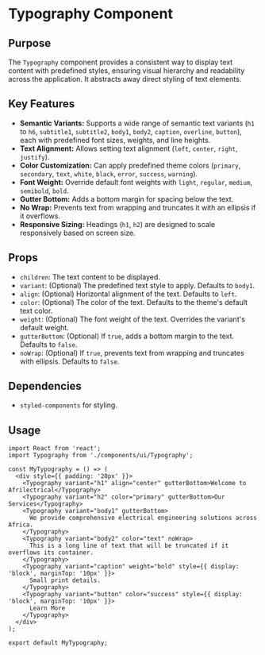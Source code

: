 # Typography Component

## Purpose
The `Typography` component provides a consistent way to display text content with predefined styles, ensuring visual hierarchy and readability across the application. It abstracts away direct styling of text elements.

## Key Features
- **Semantic Variants:** Supports a wide range of semantic text variants (`h1` to `h6`, `subtitle1`, `subtitle2`, `body1`, `body2`, `caption`, `overline`, `button`), each with predefined font sizes, weights, and line heights.
- **Text Alignment:** Allows setting text alignment (`left`, `center`, `right`, `justify`).
- **Color Customization:** Can apply predefined theme colors (`primary`, `secondary`, `text`, `white`, `black`, `error`, `success`, `warning`).
- **Font Weight:** Override default font weights with `light`, `regular`, `medium`, `semibold`, `bold`.
- **Gutter Bottom:** Adds a bottom margin for spacing below the text.
- **No Wrap:** Prevents text from wrapping and truncates it with an ellipsis if it overflows.
- **Responsive Sizing:** Headings (`h1`, `h2`) are designed to scale responsively based on screen size.

## Props
- `children`: The text content to be displayed.
- `variant`: (Optional) The predefined text style to apply. Defaults to `body1`.
- `align`: (Optional) Horizontal alignment of the text. Defaults to `left`.
- `color`: (Optional) The color of the text. Defaults to the theme's default text color.
- `weight`: (Optional) The font weight of the text. Overrides the variant's default weight.
- `gutterBottom`: (Optional) If `true`, adds a bottom margin to the text. Defaults to `false`.
- `noWrap`: (Optional) If `true`, prevents text from wrapping and truncates with ellipsis. Defaults to `false`.

## Dependencies
- `styled-components` for styling.

## Usage
```tsx
import React from 'react';
import Typography from './components/ui/Typography';

const MyTypography = () => (
  <div style={{ padding: '20px' }}>
    <Typography variant="h1" align="center" gutterBottom>Welcome to Afrilectrical</Typography>
    <Typography variant="h2" color="primary" gutterBottom>Our Services</Typography>
    <Typography variant="body1" gutterBottom>
      We provide comprehensive electrical engineering solutions across Africa.
    </Typography>
    <Typography variant="body2" color="text" noWrap>
      This is a long line of text that will be truncated if it overflows its container.
    </Typography>
    <Typography variant="caption" weight="bold" style={{ display: 'block', marginTop: '10px' }}>
      Small print details.
    </Typography>
    <Typography variant="button" color="success" style={{ display: 'block', marginTop: '10px' }}>
      Learn More
    </Typography>
  </div>
);

export default MyTypography;
```